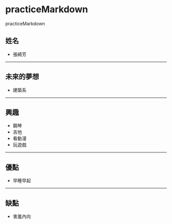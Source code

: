 # practiceMarkdown
practiceMarkdown

## 姓名
- 張綺芳
---
## 未來的夢想
- 建築系
---
## 興趣
- 鋼琴
- 吉他
- 看動漫
- 玩遊戲
---
## 優點
- 早睡早起
---
## 缺點
- 害羞內向
